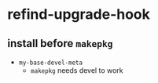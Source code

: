# refind-upgrade-hook

## install before `makepkg`

* `my-base-devel-meta`
  * `makepkg` needs devel to work
